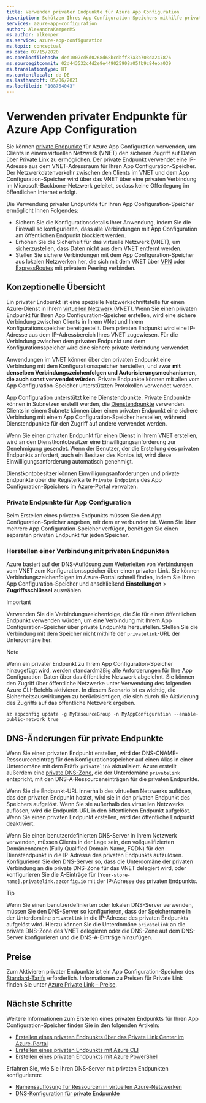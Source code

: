 ```yaml
---
title: Verwenden privater Endpunkte für Azure App Configuration
description: Schützen Ihres App Configuration-Speichers mithilfe privater Endpunkte
services: azure-app-configuration
author: AlexandraKemperMS
ms.author: alkemper
ms.service: azure-app-configuration
ms.topic: conceptual
ms.date: 07/15/2020
ms.openlocfilehash: ded1007cd5d0268d68bcdbff87a3b703da247876
ms.sourcegitcommit: 02d443532c4d2e9e449025908a05fb9c84eba039
ms.translationtype: HT
ms.contentlocale: de-DE
ms.lasthandoff: 05/06/2021
ms.locfileid: "108764043"
---
```

# <a name="using-private-endpoints-for-azure-app-configuration"></a>Verwenden privater Endpunkte für Azure App Configuration

Sie können [private Endpunkte](../private-link/private-endpoint-overview.md) für Azure App Configuration verwenden, um Clients in einem virtuellen Netzwerk (VNET) den sicheren Zugriff auf Daten über [Private Link](../private-link/private-link-overview.md) zu ermöglichen. Der private Endpunkt verwendet eine IP-Adresse aus dem VNET-Adressraum für Ihren App Configuration-Speicher. Der Netzwerkdatenverkehr zwischen den Clients im VNET und dem App Configuration-Speicher wird über das VNET über eine privaten Verbindung im Microsoft-Backbone-Netzwerk geleitet, sodass keine Offenlegung im öffentlichen Internet erfolgt.

Die Verwendung privater Endpunkte für Ihren App Configuration-Speicher ermöglicht Ihnen Folgendes:
- Sichern Sie die Konfigurationsdetails Ihrer Anwendung, indem Sie die Firewall so konfigurieren, dass alle Verbindungen mit App Configuration am öffentlichen Endpunkt blockiert werden.
- Erhöhen Sie die Sicherheit für das virtuelle Netzwerk (VNET), um sicherzustellen, dass Daten nicht aus dem VNET entfernt werden.
- Stellen Sie sichere Verbindungen mit dem App Configuration-Speicher aus lokalen Netzwerken her, die sich mit dem VNET über [VPN](../vpn-gateway/vpn-gateway-about-vpngateways.md) oder [ExpressRoutes](../expressroute/expressroute-locations.md) mit privatem Peering verbinden.

## <a name="conceptual-overview"></a>Konzeptionelle Übersicht

Ein privater Endpunkt ist eine spezielle Netzwerkschnittstelle für einen Azure-Dienst in Ihrem [virtuellen Netzwerk](../virtual-network/virtual-networks-overview.md) (VNET). Wenn Sie einen privaten Endpunkt für Ihren App Configuration-Speicher erstellen, wird eine sichere Verbindung zwischen Clients in Ihrem VNet und Ihrem Konfigurationsspeicher bereitgestellt. Dem privaten Endpunkt wird eine IP-Adresse aus dem IP-Adressbereich Ihres VNET zugewiesen. Für die Verbindung zwischen dem privaten Endpunkt und dem Konfigurationsspeicher wird eine sichere private Verbindung verwendet.

Anwendungen im VNET können über den privaten Endpunkt eine Verbindung mit dem Konfigurationsspeicher herstellen, und zwar **mit denselben Verbindungszeichenfolgen und Autorisierungsmechanismen, die auch sonst verwendet würden**. Private Endpunkte können mit allen vom App Configuration-Speicher unterstützten Protokollen verwendet werden.

App Configuration unterstützt keine Dienstendpunkte. Private Endpunkte können in Subnetzen erstellt werden, die [Dienstendpunkte](../virtual-network/virtual-network-service-endpoints-overview.md) verwenden. Clients in einem Subnetz können über einen privaten Endpunkt eine sichere Verbindung mit einem App Configuration-Speicher herstellen, während Dienstendpunkte für den Zugriff auf andere verwendet werden.  

Wenn Sie einen privaten Endpunkt für einen Dienst in Ihrem VNET erstellen, wird an den Dienstkontobesitzer eine Einwilligungsanforderung zur Genehmigung gesendet. Wenn der Benutzer, der die Erstellung des privaten Endpunkts anfordert, auch ein Besitzer des Kontos ist, wird diese Einwilligungsanforderung automatisch genehmigt.

Dienstkontobesitzer können Einwilligungsanforderungen und private Endpunkte über die Registerkarte `Private Endpoints` des App Configuration-Speichers im [Azure-Portal](https://portal.azure.com) verwalten.

### <a name="private-endpoints-for-app-configuration"></a>Private Endpunkte für App Configuration 

Beim Erstellen eines privaten Endpunkts müssen Sie den App Configuration-Speicher angeben, mit dem er verbunden ist. Wenn Sie über mehrere App Configuration-Speicher verfügen, benötigen Sie einen separaten privaten Endpunkt für jeden Speicher.

### <a name="connecting-to-private-endpoints"></a>Herstellen einer Verbindung mit privaten Endpunkten

Azure basiert auf der DNS-Auflösung zum Weiterleiten von Verbindungen vom VNET zum Konfigurationsspeicher über einen privaten Link. Sie können Verbindungszeichenfolgen im Azure-Portal schnell finden, indem Sie Ihren App Configuration-Speicher und anschließend **Einstellungen** > **Zugriffsschlüssel** auswählen.  

> [!IMPORTANT]
> Verwenden Sie die Verbindungszeichenfolge, die Sie für einen öffentlichen Endpunkt verwenden würden, um eine Verbindung mit Ihrem App Configuration-Speicher über private Endpunkte herzustellen. Stellen Sie die Verbindung mit dem Speicher nicht mithilfe der `privatelink`-URL der Unterdomäne her.

> [!NOTE]
> Wenn ein privater Endpunkt zu Ihrem App Configuration-Speicher hinzugefügt wird, werden standardmäßig alle Anforderungen für Ihre App Configuration-Daten über das öffentliche Netzwerk abgelehnt. Sie können den Zugriff über öffentliche Netzwerke unter Verwendung des folgenden Azure CLI-Befehls aktivieren. In diesem Szenario ist es wichtig, die Sicherheitsauswirkungen zu berücksichtigen, die sich durch die Aktivierung des Zugriffs auf das öffentliche Netzwerk ergeben.
>
> ```azurecli-interactive
> az appconfig update -g MyResourceGroup -n MyAppConfiguration --enable-public-network true
> ```

## <a name="dns-changes-for-private-endpoints"></a>DNS-Änderungen für private Endpunkte

Wenn Sie einen privaten Endpunkt erstellen, wird der DNS-CNAME-Ressourceneintrag für den Konfigurationsspeicher auf einen Alias in einer Unterdomäne mit dem Präfix `privatelink` aktualisiert. Azure erstellt außerdem eine [private DNS-Zone](../dns/private-dns-overview.md), die der Unterdomäne `privatelink` entspricht, mit den DNS-A-Ressourceneinträgen für die privaten Endpunkte.

Wenn Sie die Endpunkt-URL innerhalb des virtuellen Netzwerks auflösen, das den privaten Endpunkt hostet, wird sie in den privaten Endpunkt des Speichers aufgelöst. Wenn Sie sie außerhalb des virtuellen Netzwerks auflösen, wird die Endpunkt-URL in den öffentlichen Endpunkt aufgelöst. Wenn Sie einen privaten Endpunkt erstellen, wird der öffentliche Endpunkt deaktiviert.

Wenn Sie einen benutzerdefinierten DNS-Server in Ihrem Netzwerk verwenden, müssen Clients in der Lage sein, den vollqualifizierten Domänennamen (Fully Qualified Domain Name, FQDN) für den Dienstendpunkt in die IP-Adresse des privaten Endpunkts aufzulösen. Konfigurieren Sie den DNS-Server so, dass die Unterdomäne der privaten Verbindung an die private DNS-Zone für das VNET delegiert wird, oder konfigurieren Sie die A-Einträge für `[Your-store-name].privatelink.azconfig.io` mit der IP-Adresse des privaten Endpunkts.

> [!TIP]
> Wenn Sie einen benutzerdefinierten oder lokalen DNS-Server verwenden, müssen Sie den DNS-Server so konfigurieren, dass der Speichername in der Unterdomäne `privatelink` in die IP-Adresse des privaten Endpunkts aufgelöst wird. Hierzu können Sie die Unterdomäne `privatelink` an die private DNS-Zone des VNET delegieren oder die DNS-Zone auf dem DNS-Server konfigurieren und die DNS-A-Einträge hinzufügen.

## <a name="pricing"></a>Preise

Zum Aktivieren privater Endpunkte ist ein App Configuration-Speicher des [Standard-Tarifs](https://azure.microsoft.com/pricing/details/app-configuration/) erforderlich.  Informationen zu Preisen für Private Link finden Sie unter [Azure Private Link – Preise](https://azure.microsoft.com/pricing/details/private-link).

## <a name="next-steps"></a>Nächste Schritte

Weitere Informationen zum Erstellen eines privaten Endpunkts für Ihren App Configuration-Speicher finden Sie in den folgenden Artikeln:

- [Erstellen eines privaten Endpunkts über das Private Link Center im Azure-Portal](../private-link/create-private-endpoint-portal.md)
- [Erstellen eines privaten Endpunkts mit Azure CLI](../private-link/create-private-endpoint-cli.md)
- [Erstellen eines privaten Endpunkts mit Azure PowerShell](../private-link/create-private-endpoint-powershell.md)

Erfahren Sie, wie Sie Ihren DNS-Server mit privaten Endpunkten konfigurieren:

- [Namensauflösung für Ressourcen in virtuellen Azure-Netzwerken](../virtual-network/virtual-networks-name-resolution-for-vms-and-role-instances.md#name-resolution-that-uses-your-own-dns-server)
- [DNS-Konfiguration für private Endpunkte](../private-link/private-endpoint-overview.md#dns-configuration)
